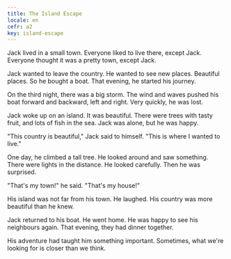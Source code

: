 ```yaml
---
title: The Island Escape
locale: en
cefr: a2
key: island-escape
---
```


Jack lived in a small town. Everyone liked to live there, except Jack. Everyone thought it was a pretty town, except Jack.

Jack wanted to leave the country. He wanted to see new places. Beautiful places. So he bought a boat. That evening, he started his journey.

On the third night, there was a big storm. The wind and waves pushed his boat forward and backward, left and right. Very quickly, he was lost.

Jack woke up on an island. It was beautiful. There were trees with tasty fruit, and lots of fish in the sea. Jack was alone, but he was happy.

"This country is beautiful," Jack said to himself. "This is where I wanted to live."

One day, he climbed a tall tree. He looked around and saw something. There were lights in the distance. He looked carefully. Then he was surprised.

"That's my town!" he said. "That's my house!"

His island was not far from his town. He laughed. His country was more beautiful than he knew.

Jack returned to his boat. He went home. He was happy to see his neighbours again. That evening, they had dinner together.

His adventure had taught him something important. Sometimes, what we're looking for is closer than we think.